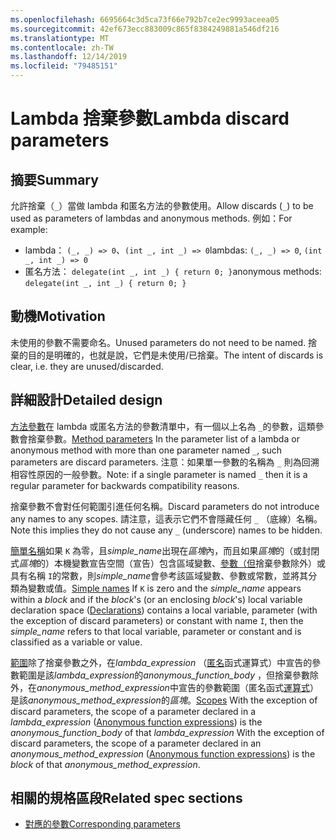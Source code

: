```yaml
---
ms.openlocfilehash: 6695664c3d5ca73f66e792b7ce2ec9993aceea05
ms.sourcegitcommit: 42ef673ecc883009c865f8384249881a546df216
ms.translationtype: MT
ms.contentlocale: zh-TW
ms.lasthandoff: 12/14/2019
ms.locfileid: "79485151"
---
```

# <a name="lambda-discard-parameters"></a><span data-ttu-id="a50ba-101">Lambda 捨棄參數</span><span class="sxs-lookup"><span data-stu-id="a50ba-101">Lambda discard parameters</span></span>

## <a name="summary"></a><span data-ttu-id="a50ba-102">摘要</span><span class="sxs-lookup"><span data-stu-id="a50ba-102">Summary</span></span>

<span data-ttu-id="a50ba-103">允許捨棄（`_`）當做 lambda 和匿名方法的參數使用。</span><span class="sxs-lookup"><span data-stu-id="a50ba-103">Allow discards (`_`) to be used as parameters of lambdas and anonymous methods.</span></span>
<span data-ttu-id="a50ba-104">例如：</span><span class="sxs-lookup"><span data-stu-id="a50ba-104">For example:</span></span>
- <span data-ttu-id="a50ba-105">lambda： `(_, _) => 0`、`(int _, int _) => 0`</span><span class="sxs-lookup"><span data-stu-id="a50ba-105">lambdas: `(_, _) => 0`, `(int _, int _) => 0`</span></span>
- <span data-ttu-id="a50ba-106">匿名方法： `delegate(int _, int _) { return 0; }`</span><span class="sxs-lookup"><span data-stu-id="a50ba-106">anonymous methods: `delegate(int _, int _) { return 0; }`</span></span>

## <a name="motivation"></a><span data-ttu-id="a50ba-107">動機</span><span class="sxs-lookup"><span data-stu-id="a50ba-107">Motivation</span></span>

<span data-ttu-id="a50ba-108">未使用的參數不需要命名。</span><span class="sxs-lookup"><span data-stu-id="a50ba-108">Unused parameters do not need to be named.</span></span> <span data-ttu-id="a50ba-109">捨棄的目的是明確的，也就是說，它們是未使用/已捨棄。</span><span class="sxs-lookup"><span data-stu-id="a50ba-109">The intent of discards is clear, i.e. they are unused/discarded.</span></span>

## <a name="detailed-design"></a><span data-ttu-id="a50ba-110">詳細設計</span><span class="sxs-lookup"><span data-stu-id="a50ba-110">Detailed design</span></span>

<span data-ttu-id="a50ba-111">[方法參數](https://github.com/dotnet/csharplang/blob/master/spec/classes.md#method-parameters)在 lambda 或匿名方法的參數清單中，有一個以上名為 `_`的參數，這類參數會捨棄參數。</span><span class="sxs-lookup"><span data-stu-id="a50ba-111">[Method parameters](https://github.com/dotnet/csharplang/blob/master/spec/classes.md#method-parameters) In the parameter list of a lambda or anonymous method with more than one parameter named `_`, such parameters are discard parameters.</span></span>
<span data-ttu-id="a50ba-112">注意：如果單一參數的名稱為 `_` 則為回溯相容性原因的一般參數。</span><span class="sxs-lookup"><span data-stu-id="a50ba-112">Note: if a single parameter is named `_` then it is a regular parameter for backwards compatibility reasons.</span></span>

<span data-ttu-id="a50ba-113">捨棄參數不會對任何範圍引進任何名稱。</span><span class="sxs-lookup"><span data-stu-id="a50ba-113">Discard parameters do not introduce any names to any scopes.</span></span>
<span data-ttu-id="a50ba-114">請注意，這表示它們不會隱藏任何 `_` （底線）名稱。</span><span class="sxs-lookup"><span data-stu-id="a50ba-114">Note this implies they do not cause any `_` (underscore) names to be hidden.</span></span>

<span data-ttu-id="a50ba-115">[簡單名稱](https://github.com/dotnet/csharplang/blob/master/spec/expressions.md#simple-names)如果 `K` 為零，且*simple_name*出現在*區塊*內，而且如果*區塊*的（或封閉式*區塊*的）本機變數宣告空間（宣告）包含區域變數、[參數（但](basic-concepts.md#declarations)捨棄參數除外）或具有名稱 `I`的常數，則*simple_name*會參考該區域變數、參數或常數，並將其分類為變數或值。</span><span class="sxs-lookup"><span data-stu-id="a50ba-115">[Simple names](https://github.com/dotnet/csharplang/blob/master/spec/expressions.md#simple-names) If `K` is zero and the *simple_name* appears within a *block* and if the *block*'s (or an enclosing *block*'s) local variable declaration space ([Declarations](basic-concepts.md#declarations)) contains a local variable, parameter (with the exception of discard parameters) or constant with name `I`, then the *simple_name* refers to that local variable, parameter or constant and is classified as a variable or value.</span></span>

<span data-ttu-id="a50ba-116">[範圍](https://github.com/dotnet/csharplang/blob/master/spec/basic-concepts.md#scopes)除了捨棄參數之外，在*lambda_expression* （[匿名](expressions.md#anonymous-function-expressions)函式運算式）中宣告的參數範圍是該*lambda_expression*的*anonymous_function_body* ，但捨棄參數除外，在*anonymous_method_expression*中宣告的參數範圍（匿名函式[運算式](expressions.md#anonymous-function-expressions)）是該*anonymous_method_expression*的*區塊*。</span><span class="sxs-lookup"><span data-stu-id="a50ba-116">[Scopes](https://github.com/dotnet/csharplang/blob/master/spec/basic-concepts.md#scopes) With the exception of discard parameters, the scope of a parameter declared in a *lambda_expression* ([Anonymous function expressions](expressions.md#anonymous-function-expressions)) is the *anonymous_function_body* of that *lambda_expression* With the exception of discard parameters, the scope of a parameter declared in an *anonymous_method_expression* ([Anonymous function expressions](expressions.md#anonymous-function-expressions)) is the *block* of that *anonymous_method_expression*.</span></span>

## <a name="related-spec-sections"></a><span data-ttu-id="a50ba-117">相關的規格區段</span><span class="sxs-lookup"><span data-stu-id="a50ba-117">Related spec sections</span></span>
- [<span data-ttu-id="a50ba-118">對應的參數</span><span class="sxs-lookup"><span data-stu-id="a50ba-118">Corresponding parameters</span></span>](https://github.com/dotnet/csharplang/blob/master/spec/expressions.md#corresponding-parameters)
